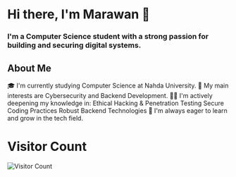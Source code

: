 # Hi there, I'm Marawan 👋
### I'm a Computer Science student with a strong passion for building and securing digital systems.
## About Me
🎓 I'm currently studying Computer Science at Nahda University.
🔐 My main interests are Cybersecurity and Backend Development.
👨‍💻 I'm actively deepening my knowledge in:
Ethical Hacking & Penetration Testing
Secure Coding Practices
Robust Backend Technologies
🌱 I'm always eager to learn and grow in the tech field.

# Visitor Count 
![Visitor Count](https://profile-counter.glitch.me/Marawan6/count.svg)


